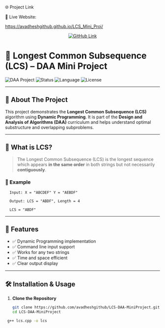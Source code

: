 🌐 Project Link

🔗 Live Website:

https://avadheshgithub.github.io/LCS_Mini_Proj/

<p align="center"> <a href="https://avadheshgithub.github.io/LCS_Mini_Proj/"> <img src="https://img.shields.io/badge/View%20on-GitHub-181717?style=for-the-badge&logo=github" alt="GitHub Link"/> </a> </p>



# 📌 Longest Common Subsequence (LCS) – DAA Mini Project

![DAA Project](https://img.shields.io/badge/DAA-Mini%20Project-blueviolet?style=for-the-badge)
![Status](https://img.shields.io/badge/Status-Completed-brightgreen?style=for-the-badge)
![Language](https://img.shields.io/badge/Language-C%2B%2B-orange?style=for-the-badge)
![License](https://img.shields.io/badge/License-MIT-lightgrey?style=for-the-badge)

---

## 📖 About The Project

This project demonstrates the **Longest Common Subsequence (LCS)** algorithm using **Dynamic Programming**. It is part of the **Design and Analysis of Algorithms (DAA)** curriculum and helps understand optimal substructure and overlapping subproblems.

---

## 🧠 What is LCS?

> The Longest Common Subsequence (LCS) is the longest sequence which appears **in the same order** in both strings but not necessarily **contiguously**.

### 🧪 Example
      Input: X = "ABCDEF" Y = "AEBDF"
      
      Output: LCS = "ABDF", Length = 4

      LCS = "ABDF"


---

## 🚀 Features

- ✅ Dynamic Programming implementation
- ✅ Command line input support
- ✅ Works for any two strings
- ✅ Time and space efficient
- ✅ Clear output display

---

## 🛠️ Installation & Usage

1. **Clone the Repository**
   
   ```bash
   git clone https://github.com/avadheshgithub/LCS-DAA-MiniProject.git
   cd LCS-DAA-MiniProject

  ```bash
   g++ lcs.cpp -o lcs


